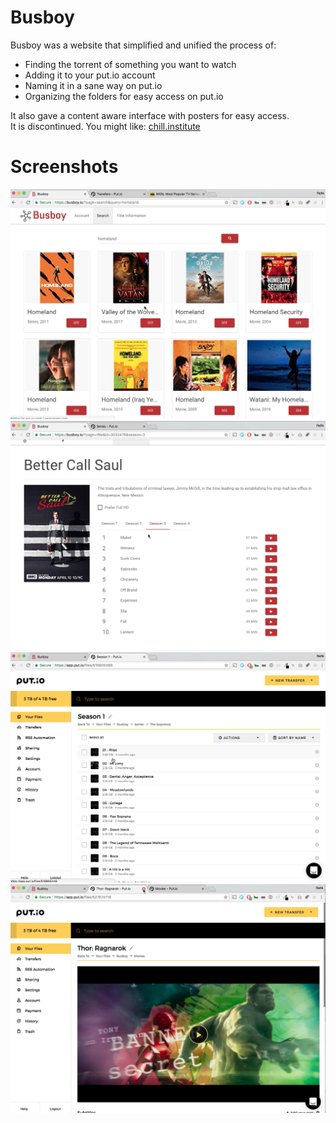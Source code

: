 # Busboy

Busboy was a website that simplified and unified the process of:

* Finding the torrent of something you want to watch
* Adding it to your put.io account 
* Naming it in a sane way on put.io
* Organizing the folders for easy access on put.io

It also gave a content aware interface with posters for easy access.  
It is discontinued. You might like: [chill.institute](https://chill.institute/) 

# Screenshots

<img src="img/1.png" />
<img src="img/2.png" />
<img src="img/3.png" />
<img src="img/4.png" />
